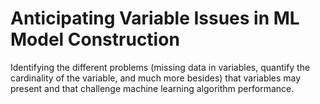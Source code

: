 # **Anticipating Variable Issues in ML Model Construction**

Identifying the different problems (missing data in variables, quantify the cardinality of the variable, and much more besides) that variables may present and that challenge machine learning algorithm performance. 
